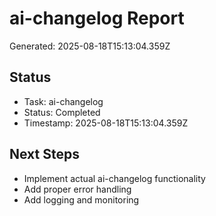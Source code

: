 # ai-changelog Report

Generated: 2025-08-18T15:13:04.359Z

## Status
- Task: ai-changelog
- Status: Completed
- Timestamp: 2025-08-18T15:13:04.359Z

## Next Steps
- Implement actual ai-changelog functionality
- Add proper error handling
- Add logging and monitoring

